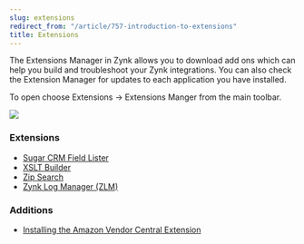 ```yaml
---
slug: extensions
redirect_from: "/article/757-introduction-to-extensions"
title: Extensions
---
```

The Extensions Manager in Zynk allows you to download add ons which can help you build and troubleshoot your Zynk integrations. You can also check the Extension Manager for updates to each application you have installed.

To open choose Extensions -> Extensions Manger from the main toolbar.

[![](https://s3.amazonaws.com/helpscout.net/docs/assets/565effd4c697915b26a5c620/images/58736b26c697915403a0ba8f/file-jtyO0ZU8yz.png)](https://s3.amazonaws.com/helpscout.net/docs/assets/565effd4c697915b26a5c620/images/58736b26c697915403a0ba8f/file-jtyO0ZU8yz.png)

### Extensions

 * [Sugar CRM Field Lister](sugar-crm-field-lister)
 * [XSLT Builder](xslt-builder)
 * [Zip Search](zip-search)
 * [Zynk Log Manager (ZLM)](zynk-log-manager-zlm)

### Additions

  * [Installing the Amazon Vendor Central Extension](installing-the-amazon-vendor-central-extension)
